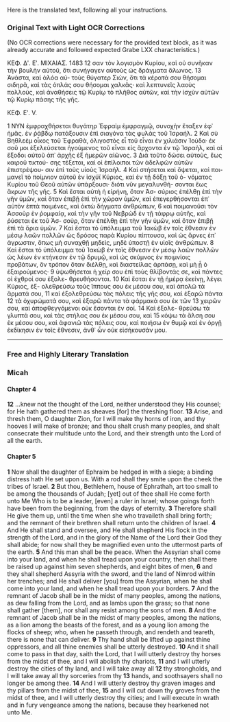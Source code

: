 Here is the translated text, following all your instructions.

### Original Text with Light OCR Corrections
(No OCR corrections were necessary for the provided text block, as it was already accurate and followed expected Grabe LXX characteristics.)

ΚΕΦ. Δʹ. Εʹ. ΜΙΧΑΙΑΣ. 1483
12 σαν τὸν λογισμὸν Κυρίου, καὶ οὐ συνῆκαν τὴν βουλὴν αὐτοῦ, ὅτι
συνήγαγεν αὐτοὺς ὡς δράγματα ἅλωνος. 13 Ἀνάστα, καὶ ἀλόα αὐ-
τοὺς θύγατερ Σιὼν, ὅτι τὰ κέρατά σου θήσομαι σιδηρᾶ, καὶ τὰς
ὁπλάς σου θήσομαι χαλκᾶς· καὶ λεπτυνεῖς λαοὺς πολλοὺς, καὶ
ἀναθήσεις τῷ Κυρίῳ τὸ πλῆθος αὐτῶν, καὶ τὴν ἰσχὺν αὐτῶν τῷ
Κυρίῳ πάσης τῆς γῆς.

ΚΕΦ. Εʹ. V.

1 ΝΥΝ ἐμφραχθήσεται θυγάτηρ Ἐφραὶμ ἐμφραγμῷ, συνοχὴν
ἔταξεν ἐφ᾿ ἡμᾶς. ἐν ῥάβδῳ πατάξουσιν ἐπὶ σιαγόνα τὰς φυλὰς τοῦ
Ἰσραήλ. 2 Καὶ σὺ Βηθλεὲμ οἶκος τοῦ Ἐφραθὰ, ὀλιγοστὸς εἶ τοῦ
εἶναι ἐν χιλιάσιν Ἰούδα· ἐκ σοῦ μοι ἐξελεύσεται ἡγούμενος τοῦ
εἶναι εἰς ἄρχοντα ἐν τῷ Ἰσραὴλ, καὶ αἱ ἔξοδοι αὐτοῦ ἀπ᾿ ἀρχῆς
ἐξ ἡμερῶν αἰῶνος. 3 Διὰ τοῦτο δώσει αὐτοὺς, ἕως καιροῦ τικτού-
σης τέξεται, καὶ οἱ ἐπίλοιποι τῶν ἀδελφῶν αὐτῶν ἐπιστρέψου-
σιν ἐπὶ τοὺς υἱοὺς Ἰσραήλ. 4 Καὶ στήσεται καὶ ὄψεται, καὶ ποι-
μανεῖ τὸ ποίμνιον αὐτοῦ ἐν ἰσχύϊ Κύριος, καὶ ἐν τῇ δόξῃ τοῦ ὀ-
νόματος Κυρίου τοῦ Θεοῦ αὐτῶν ὑπάρξουσι· διότι νῦν μεγαλυνθή-
σονται ἕως ἄκρων τῆς γῆς. 5 Καὶ ἔσται αὐτὴ ἡ εἰρήνη, ὅταν Ἀσ-
σύριος ἐπέλθῃ ἐπὶ τὴν γῆν ὑμῶν, καὶ ὅταν ἐπιβῇ ἐπὶ τὴν χώραν
ὑμῶν, καὶ ἐπεγερθήσονται ἐπ᾿ αὐτὸν ἑπτὰ ποιμένες, καὶ ὀκτὼ
δήγματα ἀνθρώπων, 6 καὶ ποιμανοῦσι τὸν Ἀσσοὺρ ἐν ῥομφαίᾳ, καὶ
τὴν γῆν τοῦ Νεβρὼδ ἐν τῇ τάφρῳ αὐτῆς, καὶ ῥύσεται ἐκ τοῦ Ἀσ-
σοὺρ, ὅταν ἐπέλθῃ ἐπὶ τὴν γῆν ὑμῶν, καὶ ὅταν ἐπιβῇ ἐπὶ τὰ ὅρια
ὑμῶν. 7 Καὶ ἔσται τὸ ὑπόλειμμα τοῦ Ἰακὼβ ἐν τοῖς ἔθνεσιν ἐν
μέσῳ λαῶν πολλῶν ὡς δρόσος παρὰ Κυρίου πίπτουσα, καὶ ὡς
ἄρνες ἐπ᾿ ἀγρωστιν, ὅπως μὴ συναχθῇ μηδεὶς, μηδὲ ὑποστῇ ἐν
υἱοῖς ἀνθρώπων. 8 Καὶ ἔσται τὸ ὑπόλειμμα τοῦ Ἰακὼβ ἐν τοῖς
ἔθνεσιν ἐν μέσῳ λαῶν πολλῶν ὡς λέων ἐν κτήνεσιν ἐν τῷ δρυμῷ,
καὶ ὡς σκύμνος ἐν ποιμνίοις προβάτων, ὃν τρόπον ὅταν διέλθῃ,
καὶ διαστείλας ἁρπάσῃ, καὶ μὴ ᾖ ὁ ἐξαιρούμενος· 9 ὑψωθήσεται ἡ
χείρ σου ἐπὶ τοὺς θλίβοντάς σε, καὶ πάντες οἱ ἐχθροί σου ἐξολε-
θρευθήσονται. 10 Καὶ ἔσται ἐν τῇ ἡμέρᾳ ἐκείνῃ, λέγει Κύριος, ἐξ-
ολεθρεύσω τοὺς ἵππους σου ἐκ μέσου σου, καὶ ἀπολῶ τὰ ἅρματά
σου, 11 καὶ ἐξολεθρεύσω τὰς πόλεις τῆς γῆς σου, καὶ ἐξαρῶ πάντα
12 τὰ ὀχυρώματά σου, καὶ ἐξαρῶ πάντα τὰ φάρμακά σου ἐκ τῶν
13 χειρῶν σου, καὶ ἀποφθεγγόμενοι οὐκ ἔσονται ἐν σοί. 14 Καὶ ἐξολε-
θρεύσω τὰ γλυπτά σου, καὶ τὰς στήλας σου ἐκ μέσου σου, καὶ
15 κόψω τὰ ἄλση σου ἐκ μέσου σου, καὶ ἀφανιῶ τὰς πόλεις σου, καὶ
ποιήσω ἐν θυμῷ καὶ ἐν ὀργῇ ἐκδίκησιν ἐν τοῖς ἔθνεσιν, ἀνθ᾿ ὧν
οὐκ εἰσήκουσάν μου.

---

### Free and Highly Literary Translation

### Micah
#### Chapter 4
**12** ...knew not the thought of the Lord, neither understood they His counsel; for He hath gathered them as sheaves [for] the threshing floor.
**13** Arise, and thresh them, O daughter Zion, for I will make thy horns of iron, and thy hooves I will make of bronze; and thou shalt crush many peoples, and shalt consecrate their multitude unto the Lord, and their strength unto the Lord of all the earth.

#### Chapter 5
**1** Now shall the daughter of Ephraim be hedged in with a siege; a binding distress hath He set upon us. With a rod shall they smite upon the cheek the tribes of Israel.
**2** But thou, Bethlehem, house of Ephrathah, art too small to be among the thousands of Judah; [yet] out of thee shall He come forth unto Me Who is to be a leader, [even] a ruler in Israel; whose goings forth have been from the beginning, from the days of eternity.
**3** Therefore shall He give them up, until the time when she who travaileth shall bring forth; and the remnant of their brethren shall return unto the children of Israel.
**4** And He shall stand and oversee, and He shall shepherd His flock in the strength of the Lord, and in the glory of the Name of the Lord their God they shall abide; for now shall they be magnified even unto the uttermost parts of the earth.
**5** And this man shall be the peace. When the Assyrian shall come into your land, and when he shall tread upon your country, then shall there be raised up against him seven shepherds, and eight bites of men,
**6** and they shall shepherd Assyria with the sword, and the land of Nimrod within her trenches; and He shall deliver [you] from the Assyrian, when he shall come into your land, and when he shall tread upon your borders.
**7** And the remnant of Jacob shall be in the midst of many peoples, among the nations, as dew falling from the Lord, and as lambs upon the grass; so that none shall gather [them], nor shall any resist among the sons of men.
**8** And the remnant of Jacob shall be in the midst of many peoples, among the nations, as a lion among the beasts of the forest, and as a young lion among the flocks of sheep; who, when he passeth through, and rendeth and teareth, there is none that can deliver.
**9** Thy hand shall be lifted up against thine oppressors, and all thine enemies shall be utterly destroyed.
**10** And it shall come to pass in that day, saith the Lord, that I will utterly destroy thy horses from the midst of thee, and I will abolish thy chariots,
**11** and I will utterly destroy the cities of thy land, and I will take away all
**12** thy strongholds, and I will take away all thy sorceries from thy
**13** hands, and soothsayers shall no longer be among thee.
**14** And I will utterly destroy thy graven images and thy pillars from the midst of thee,
**15** and I will cut down thy groves from the midst of thee, and I will utterly destroy thy cities; and I will execute in wrath and in fury vengeance among the nations, because they hearkened not unto Me.